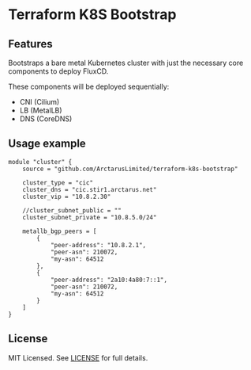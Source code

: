 # Terraform K8S Bootstrap

## Features

Bootstraps a bare metal Kubernetes cluster with just the necessary core components to deploy FluxCD.

These components will be deployed sequentially:
- CNI (Cilium)
- LB (MetalLB)
- DNS (CoreDNS)

## Usage example

```hcl
module "cluster" {
    source = "github.com/ArctarusLimited/terraform-k8s-bootstrap"

    cluster_type = "cic"
    cluster_dns = "cic.stir1.arctarus.net"
    cluster_vip = "10.8.2.30"

    //cluster_subnet_public = ""
    cluster_subnet_private = "10.8.5.0/24"

    metallb_bgp_peers = [
        {
            "peer-address": "10.8.2.1",
            "peer-asn": 210072,
            "my-asn": 64512
        },
        {
            "peer-address": "2a10:4a80:7::1",
            "peer-asn": 210072,
            "my-asn": 64512
        }
    ]
}
```

## License

MIT Licensed. See [LICENSE](LICENSE) for full details.
